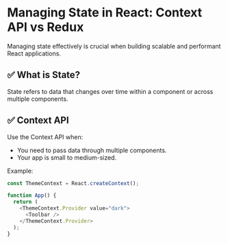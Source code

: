 # Managing State in React: Context API vs Redux

Managing state effectively is crucial when building scalable and performant React applications.

## ✅ What is State?

State refers to data that changes over time within a component or across multiple components.

## ✅ Context API

Use the Context API when:
- You need to pass data through multiple components.
- Your app is small to medium-sized.

Example:
```javascript
const ThemeContext = React.createContext();

function App() {
  return (
    <ThemeContext.Provider value="dark">
      <Toolbar />
    </ThemeContext.Provider>
  );
}
